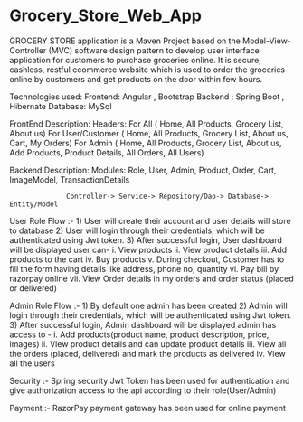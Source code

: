 # Grocery_Store_Web_App
 GROCERY STORE application is a Maven Project based on the Model-View-Controller (MVC) software design pattern to develop user interface application for customers to purchase groceries online. It is secure, cashless, restful ecommerce website which is used to order the groceries online by customers and get products on the door within few hours.

 Technologies used: Frontend: Angular , Bootstrap
                   Backend : Spring Boot , Hibernate
                   Database: MySql

FrontEnd Description:
                  Headers:  For All ( Home, All Products, Grocery List, About us)
                            For User/Customer ( Home, All Products, Grocery List, About us, Cart, My Orders)
                            For Admin ( Home, All Products, Grocery List, About us, Add Products, Product Details, All Orders, All Users)

Backend Description: 
                  Modules:  Role, User, Admin, Product, Order, Cart, ImageModel, TransactionDetails
                  
                  Controller-> Service-> Repository/Dao-> Database-> Entity/Model

User Role Flow :- 1) User will create their account and user details will store to database
                  2) User will login through their credentials, which will be authenticated using Jwt token.
                  3) After successful login, User dashboard will be displayed 
                      user can- i.   View products
                                ii.  View product details
                                iii. Add products to the cart
                                iv.  Buy products 
                                v.   During checkout, Customer has to fill the form having details like address, phone no, quantity
                                vi.  Pay bill by razorpay online
                                vii. View Order details in my orders and order status (placed or delivered)

                                
Admin Role Flow :- 1) By default one admin has been created 
                   2) Admin will login through their credentials, which will be authenticated using Jwt token.
                   3) After successful login, Admin dashboard will be displayed 
                        admin has access to - i.   Add products(product name, product description, price, images)
                                              ii.  View product details and can update product details
                                              iii. View all the orders (placed, delivered) and mark the products as delivered 
                                              iv.  View all the users 

Security :- Spring security Jwt Token has been used for authentication and give authorization access to the api according to their role(User/Admin)

Payment  :- RazorPay payment gateway has been used for online payment 
